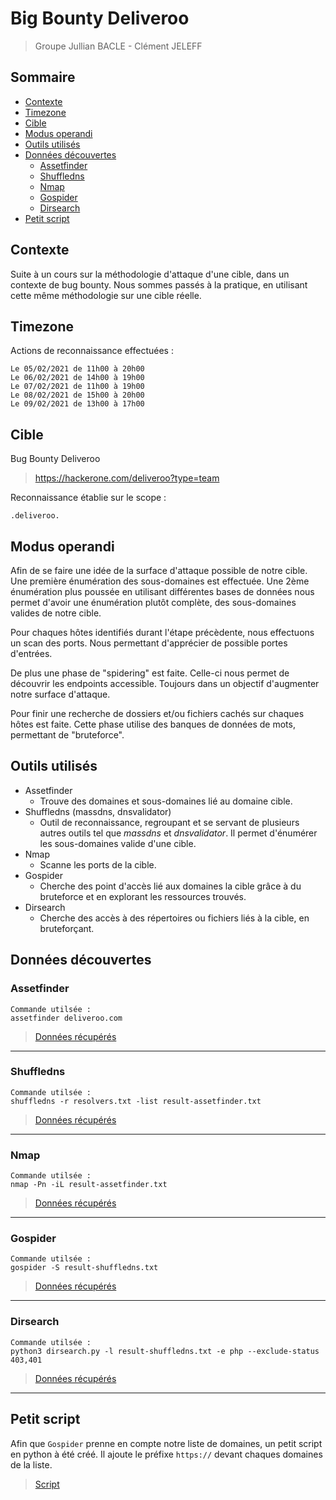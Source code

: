 # Big Bounty Deliveroo

> Groupe Jullian BACLE - Clément JELEFF

## Sommaire

- [Contexte](#contexte)
- [Timezone](#timezone)
- [Cible](#cible)
- [Modus operandi](#Modus-operandi)
- [Outils utilisés](#Outils-utilisés)
- [Données découvertes](#Données-découvertes)
  - [Assetfinder](#assetfinder)
  - [Shuffledns](#shuffledns)
  - [Nmap](#nmap)
  - [Gospider](#gospider)
  - [Dirsearch](#dirsearch)
- [Petit script](#petit-script)

## Contexte

Suite à un cours sur la méthodologie d'attaque d'une cible, dans un
contexte de bug bounty. Nous sommes passés à la pratique, en utilisant
cette même méthodologie sur une cible réelle.

## Timezone

Actions de reconnaissance effectuées :

    Le 05/02/2021 de 11h00 à 20h00
    Le 06/02/2021 de 14h00 à 19h00
    Le 07/02/2021 de 11h00 à 19h00
    Le 08/02/2021 de 15h00 à 20h00
    Le 09/02/2021 de 13h00 à 17h00

## Cible

Bug Bounty Deliveroo

> <https://hackerone.com/deliveroo?type=team>

Reconnaissance établie sur le scope :

    .deliveroo.

## Modus operandi

Afin de se faire une idée de la surface d'attaque possible de notre
cible. Une première énumération des sous-domaines est effectuée. Une
2ème énumération plus poussée en utilisant différentes bases de données nous permet d'avoir une énumération plutôt complète, des sous-domaines valides de notre cible.

Pour chaques hôtes identifiés durant l'étape précèdente, nous effectuons
un scan des ports. Nous permettant d'apprécier de possible portes
d'entrées.

De plus une phase de "spidering" est faite. Celle-ci nous permet de
découvrir les endpoints accessible. Toujours dans un objectif
d'augmenter notre surface d'attaque.

Pour finir une recherche de dossiers et/ou fichiers cachés sur chaques
hôtes est faite. Cette phase utilise des banques de données de mots,
permettant de "bruteforce".

## Outils utilisés

- Assetfinder
  - Trouve des domaines et sous-domaines lié au domaine cible.
- Shuffledns (massdns, dnsvalidator)
  - Outil de reconnaissance, regroupant et se servant de plusieurs autres outils tel que *massdns* et *dnsvalidator*. Il permet d'énumérer les sous-domaines valide d'une cible.
- Nmap
  - Scanne les ports de la cible.
- Gospider
  - Cherche des point d'accès lié aux domaines la cible grâce à du bruteforce et en explorant les ressources trouvés.
- Dirsearch
  - Cherche des accès à des répertoires ou fichiers liés à la cible, en bruteforçant.

## Données découvertes

### Assetfinder

```
Commande utilsée :
assetfinder deliveroo.com
```
> [Données récupérés](./result-assetfinder.txt)
---
### Shuffledns

```
Commande utilsée :
shuffledns -r resolvers.txt -list result-assetfinder.txt
```
> [Données récupérés ](./result-shuffledns.txt)
---
### Nmap

```
Commande utilsée :
nmap -Pn -iL result-assetfinder.txt
```
> [Données récupérés ](./result-nmap.txt)
---
### Gospider

```
Commande utilsée :
gospider -S result-shuffledns.txt
```
> [Données récupérés ](./result-gospider.txt)
---
### Dirsearch

```
Commande utilsée :
python3 dirsearch.py -l result-shuffledns.txt -e php --exclude-status 403,401

```
> [Données récupérés ](./result-dirsearch.txt)
---

## Petit script

Afin que `Gospider` prenne en compte notre liste de domaines, un petit script en python à été créé. Il ajoute le préfixe `https://` devant chaques domaines de la liste.

> [Script](./ajout-https.py)
